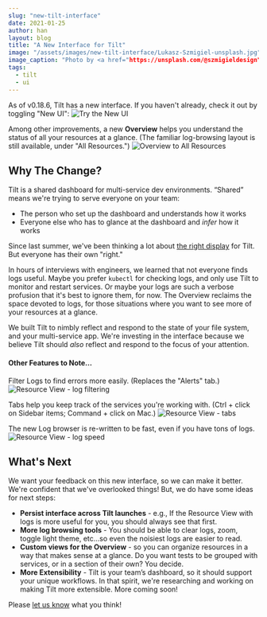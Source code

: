 ```yaml
---
slug: "new-tilt-interface"
date: 2021-01-25
author: han
layout: blog
title: "A New Interface for Tilt"
image: "/assets/images/new-tilt-interface/Lukasz-Szmigiel-unsplash.jpg"
image_caption: "Photo by <a href="https://unsplash.com/@szmigieldesign">Lukasz Szmigiel</a> via Unsplash"
tags:
  - tilt
  - ui
---
```


As of v0.18.6, Tilt has a new interface. If you haven't already, check it out by toggling "New UI":
![Try the New UI](/assets/images/new-tilt-interface/new-ui.png)

Among other improvements, a new **Overview** helps you understand the status of all your resources at a glance. (The familiar log-browsing layout is still available, under "All Resources.")
![Overview to All Resources](/assets/images/new-tilt-interface/overview-all-resources.gif)


## Why The Change?
Tilt is a shared dashboard for multi-service dev environments. “Shared” means we're trying to serve everyone on your team:

- The person who set up the dashboard and understands how it works
- Everyone else who has to glance at the dashboard and _infer_ how it works

Since last summer, we've been thinking a lot about [the right display](https://blog.tilt.dev/2020/06/19/the-right-display-for-now.html) for Tilt. But everyone has their own "right." 

In hours of interviews with engineers, we learned that not everyone finds logs useful. Maybe you prefer `kubectl` for checking logs, and only use Tilt to monitor and restart services. Or maybe your logs are such a verbose profusion that it's best to ignore them, for now. The Overview reclaims the space devoted to logs, for those situations where you want to see more of your resources at a glance.

We built Tilt to nimbly reflect and respond to the state of your file system, and your multi-service app. We're investing in the interface because we believe Tilt should _also_ reflect and respond to the focus of your attention.

#### Other Features to Note…
Filter Logs to find errors more easily. (Replaces the "Alerts" tab.)
![Resource View - log filtering](/assets/images/new-tilt-interface/resource-view-error.gif)

Tabs help you keep track of the services you're working with. (Ctrl + click on Sidebar items; Command + click on Mac.)
![Resource View - tabs](/assets/images/new-tilt-interface/resource-view-tabs.gif)

The new Log browser is re-written to be fast, even if you have tons of logs.
![Resource View - log speed](/assets/images/new-tilt-interface/resource-view-log-browser.gif)



## What's Next

We want your feedback on this new interface, so we can make it better. We're confident that we've overlooked things! But, we do have some ideas for next steps:

- **Persist interface across Tilt launches** - e.g., If the Resource View with logs is more useful for you, you should always see that first.
- **More log browsing tools** - You should be able to clear logs, zoom, toggle light theme, etc...so even the noisiest logs are easier to read.
- **Custom views for the Overview** - so you can organize resources in a way that makes sense at a glance. Do you want tests to be grouped with services, or in a section of their own? You decide.
- **More Extensibility** - Tilt is your team’s dashboard, so it should support your unique workflows. In that spirit, we're researching and working on making Tilt more extensible. More coming soon! 

Please [let us know](https://docs.tilt.dev/#community) what you think!
